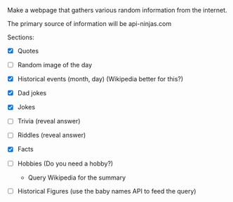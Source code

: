 Make a webpage that gathers various random information from the internet.

The primary source of information will be api-ninjas.com

Sections:
- [x] Quotes
- [ ] Random image of the day
- [x] Historical events (month, day) (Wikipedia better for this?)
- [x] Dad jokes
- [x] Jokes
- [ ] Trivia (reveal answer)
- [ ] Riddles (reveal answer)
- [x] Facts
- [ ] Hobbies (Do you need a hobby?)
    - Query Wikipedia for the summary
- [ ] Historical Figures (use the baby names API to feed the query)


